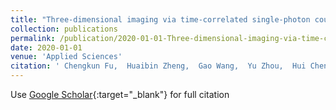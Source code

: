 ```yaml
---
title: "Three-dimensional imaging via time-correlated single-photon counting"
collection: publications
permalink: /publication/2020-01-01-Three-dimensional-imaging-via-time-correlated-single-photon-counting
date: 2020-01-01
venue: 'Applied Sciences'
citation: ' Chengkun Fu,  Huaibin Zheng,  Gao Wang,  Yu Zhou,  Hui Chen,  Yuchen He,  Jianbin Liu,  Jian Sun,  Zhuo Xu, &quot;Three-dimensional imaging via time-correlated single-photon counting.&quot; Applied Sciences, 2020.'
---
```

Use [Google Scholar](https://scholar.google.com/scholar?q=Three+dimensional+imaging+via+time+correlated+single+photon+counting){:target="_blank"} for full citation
